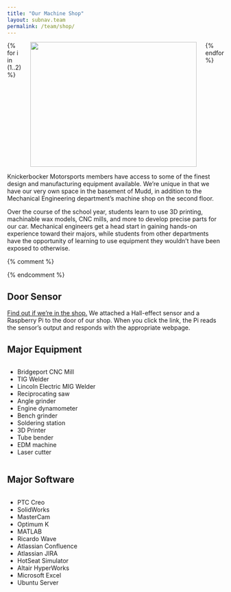 ```yaml
---
title: "Our Machine Shop"
layout: subnav.team
permalink: /team/shop/
---
```


<div class="columns">
  {% for i in (1..2) %}
  <img src="{{ site.baseurl }}{{ site.assets }}/team/shop-{{ i }}.jpg" width="388" height="291">
  {% endfor %}
</div>

Knickerbocker Motorsports members have access to some of the finest design and manufacturing equipment available. We’re unique in that we have our very own space in the basement of Mudd, in addition to the Mechanical Engineering department’s machine shop on the second floor.

Over the course of the school year, students learn to use 3D printing, machinable wax models, CNC mills, and more to develop precise parts for our car. Mechanical engineers get a head start in gaining hands-on experience toward their majors, while students from other departments have the opportunity of learning to use equipment they wouldn’t have been exposed to otherwise.

{% comment %}
<script type="text/javascript">
result = "Door Sensor";

var req = new XMLHttpRequest();
req.open("GET", "http://door.servebeer.com/", false);
req.send(null);
if (req.status == 200)
{
  dump(req.responseText);
}

document.getElementById("shop-status").innerHTML = result;
</script>
{% endcomment %}

<h2 id="shop-status">Door Sensor</h2>

[Find out if we’re in the shop.](http://door.servebeer.com/) We attached a Hall-effect sensor and a Raspberry Pi to the door of our shop. When you click the link, the Pi reads the sensor’s output and responds with the appropriate webpage.

## Major Equipment

<div class="columns">
  <ul>
    <li>Bridgeport CNC Mill</li>
    <li>TIG Welder</li>
    <li>Lincoln Electric MIG Welder</li>
    <li>Reciprocating saw</li>
    <li>Angle grinder</li>
    <li>Engine dynamometer</li>
    <li>Bench grinder</li>
    <li>Soldering station</li>
    <li>3D Printer</li>
    <li>Tube bender</li>
    <li>EDM machine</li>
    <li>Laser cutter</li>
  </ul>
</div>

## Major Software

<div class="columns">
  <ul>
    <li>PTC Creo</li>
    <li>SolidWorks</li>
    <li>MasterCam</li>
    <li>Optimum K</li>
    <li>MATLAB</li>
    <li>Ricardo Wave</li>
    <li>Atlassian Confluence</li>
    <li>Atlassian JIRA</li>
    <li>HotSeat Simulator</li>
    <li>Altair HyperWorks</li>
    <li>Microsoft Excel</li>
    <li>Ubuntu Server</li>
  </ul>
</div>
